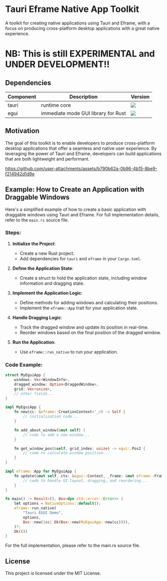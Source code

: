 # Tauri Eframe Native App Toolkit

A toolkit for creating native applications using Tauri and Eframe, with a focus on producing cross-platform desktop applications with a great native experience.

# NB: This is still EXPERIMENTAL and UNDER DEVELOPMENT!!

## Dependencies

| Component | Description | Version |
|-----------|-------------|---------|
| tauri | runtime core | [![](https://img.shields.io/crates/v/tauri.svg)](https://crates.io/crates/tauri) |
| egui | immediate mode GUI library for Rust | [![](https://img.shields.io/crates/v/egui.svg)](https://crates.io/crates/egui) |

## Motivation

The goal of this toolkit is to enable developers to produce cross-platform desktop applications that offer a seamless and native user experience. By leveraging the power of Tauri and Eframe, developers can build applications that are both lightweight and performant.


https://github.com/user-attachments/assets/b790b62a-0b96-4b15-8be9-f214942d1d9e


## Example: How to Create an Application with Draggable Windows

Here's a simplified example of how to create a basic application with draggable windows using Tauri and Eframe. For full implementation details, refer to the `main.rs` source file.

### Steps:

1. **Initialize the Project**:
    - Create a new Rust project.
    - Add dependencies for `tauri` and `eframe` in your `Cargo.toml`.

2. **Define the Application State**:
    - Create a struct to hold the application state, including window information and dragging state.

3. **Implement the Application Logic**:
    - Define methods for adding windows and calculating their positions.
    - Implement the `eframe::App` trait for your application state.

4. **Handle Dragging Logic**:
    - Track the dragged window and update its position in real-time.
    - Reorder windows based on the final position of the dragged window.

5. **Run the Application**:
    - Use `eframe::run_native` to run your application.

### Code Example:

```rust
struct MyEguiApp {
    windows: Vec<WindowInfo>,
    dragged_window: Option<DraggedWindow>,
    grid: Vec<usize>,
    // other fields...
}

impl MyEguiApp {
    fn new(cc: &eframe::CreationContext<'_>) -> Self {
        // initialization code...
    }

    fn add_about_window(&mut self) {
        // code to add a new window...
    }

    fn get_window_pos(&self, grid_index: usize) -> egui::Pos2 {
        // code to calculate window position...
    }
}

impl eframe::App for MyEguiApp {
    fn update(&mut self, ctx: &egui::Context, _frame: &mut eframe::Frame) {
        // code to handle UI layout, dragging, and reordering...
    }
}

fn main() -> Result<(), Box<dyn std::error::Error>> {
    let options = NativeOptions::default();
    eframe::run_native(
        "Tauri EGUI Demo",
        options,
        Box::new(|cc| Ok(Box::new(MyEguiApp::new(cc)))),
    )?;
    Ok(())
}
```

For the full implementation, please refer to the main.rs source file.

## License
This project is licensed under the MIT License.

